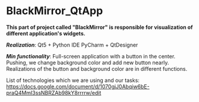 # BlackMirror_QtApp
__This part of project called "BlackMirror" is responsible for visualization of different application's widgets.__

**_Realization_**: Qt5 + Python IDE PyCharm + QtDesigner

**_Min functionality_**: Full-screen application with a button in the center. Pushing, we change background color and add new button nearly. Realizations of the button and background color are in different functions.


List of technologies which we are using and our tasks: https://docs.google.com/document/d/1070gjJ0Abqiw6bE-praQ4MmI3ssNBRZAb98kY8rrrrw/edit


